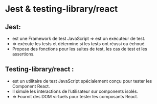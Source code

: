 # Jest & testing-library/react

## Jest: 
  - est une Framework de test JavaScript => est un exécuteur de test.
  - => exécute les tests et détermine si les tests ont réussi ou échoué.
  - Propose des fonctions pour les suites de test, les cas de test et les assertions.

## Testing-library/react :
  - est un utilitaire de test JavaScript spécialement conçu pour tester les Component React.
  - Il simule les interactions de l’utilisateur sur components isolés.
  - => Fournit des DOM virtuels pour tester les composants React.
